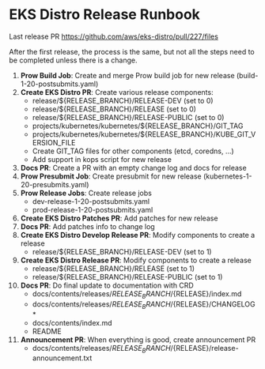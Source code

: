 # EKS Distro Release Runbook

Last release PR https://github.com/aws/eks-distro/pull/227/files

After the first release, the process is the same, but not all the steps need to be completed
unless there is a change.

1. **Prow Build Job**: Create and merge Prow build job for new release (build-1-20-postsubmits.yaml)
1. **Create EKS Distro PR**: Create various release components:
   * release/${RELEASE_BRANCH}/RELEASE-DEV (set to 0)
   * release/${RELEASE_BRANCH}/RELEASE (set to 0)
   * release/${RELEASE_BRANCH}/RELEASE-PUBLIC (set to 0)
   * projects/kubernetes/kubernetes/${RELEASE_BRANCH}/GIT_TAG
   * projects/kubernetes/kubernetes/${RELEASE_BRANCH}/KUBE_GIT_VERSION_FILE
   * Create GIT_TAG files for other components (etcd, coredns, ...)
   * Add support in kops script for new release
1. **Docs PR**: Create a PR with an empty change log and docs for release
1. **Prow Presubmit Job**: Create presubmit for new release (kubernetes-1-20-presubmits.yaml)
1. **Prow Release Jobs**: Create release jobs
   * dev-release-1-20-postsubmits.yaml
   * prod-release-1-20-postsubmits.yaml
1. **Create EKS Distro Patches PR**: Add patches for new release
1. **Docs PR**: Add patches info to change log
1. **Create EKS Distro Develop Release PR**: Modify components to create a release
   * release/${RELEASE_BRANCH}/RELEASE-DEV (set to 1)
1. **Create EKS Distro Release PR**: Modify components to create a release
   * release/${RELEASE_BRANCH}/RELEASE (set to 1)
   * release/${RELEASE_BRANCH}/RELEASE-PUBLIC (set to 1)
1. **Docs PR**: Do final update to documentation with CRD
   * docs/contents/releases/${RELEASE_BRANCH}/${RELEASE}/index.md
   * docs/contents/releases/${RELEASE_BRANCH}/${RELEASE}/CHANGELOG*
   * docs/contents/index.md
   * README
1. **Announcement PR**: When everything is good, create announcement PR
   * docs/contents/releases/${RELEASE_BRANCH}/${RELEASE}/release-announcement.txt
